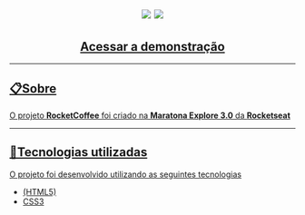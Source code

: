 <h1 align="center">
<img src = "https://user-images.githubusercontent.com/82782692/187008995-c132b1e8-2218-4674-ac6a-5eaecff0d66d.png"/>

<img src = "https://user-images.githubusercontent.com/82782692/187007732-c96ec7a2-c702-46c2-9845-93b0eec2ad2f.png" />
</h1>

<h2 align="center">
 <a href="https://sheila-oliveira.github.io/Maratona-Explore-3.0/"> Acessar a demonstração
</h2>

___
## 📋Sobre
O projeto **RocketCoffee** foi criado na **Maratona Explore 3.0** da **Rocketseat**
___

## 🎯Tecnologias utilizadas 
O projeto foi desenvolvido utilizando as seguintes tecnologias

- (HTML5)
- CSS3
